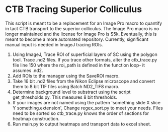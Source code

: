 # CTB Tracing Superior Colliculus
This script is meant to be a replacement for an Image Pro macro to quantify in tact CTB transport to the superior colliculus. The Image Pro macro is no longer maintained and the license for Image Pro is $5k.
Eventually, this is meant to become a more automated repository. Currently, significant manual input is needed in ImageJ tracing ROIs. 

1. Using ImageJ, Trace ROI of superficial layers of SC using the polygon tool. Trace .nd2 files. If you trace other formats, alter the ctb_trace.py file line 150 where the roi_path is defined in the function loop- it assumes .nd2. 
2. Add ROIs to the manager using the SaveROI macro.
3. Take 16 bit .nd2 files from the Nikon Eclipse microscope and convert them to 8 bit TIF files using Batch ND2_TIF8 macro.
4. Determine background level to substract using the script get_thresholds.py. This measures 8 bit thresholds. 
5. If your images are not named using the pattern 'something slide X slice Y something.extension', Change regex_sort.py to meet your needs. Files need to be sorted so ctb_trace.py knows the order of sections for heatmap construction. 
6. Run main.py to output heatmaps and transport data to excel sheet. 
